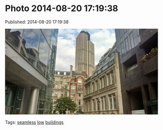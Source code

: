 
# Photo 2014-08-20 17:19:38

Published: 2014-08-20 17:19:38

![](95293540682-0.jpg)

Tags: [seamless](tag-seamless.md) [low](tag-low.md) [buildings](tag-buildings.md)
